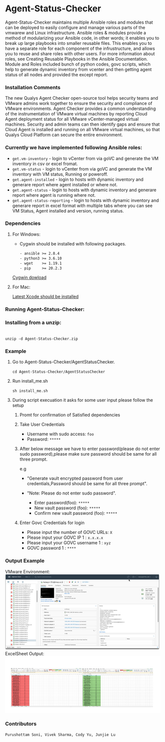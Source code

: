 # Agent-Status-Checker

Agent-Status-Checker maintains multiple Ansible roles and modules that can be deployed to easily configure and manage various parts of the vmwarew and Linux infrastructure. Ansible roles & modules provide a method of modularizing your Ansible code, in other words; it enables you to break up large playbooks into smaller reusable files. This enables you to have a separate role for each component of the infrustructure, and allows you to reuse and share roles with other users. For more information about roles, see Creating Reusable Playbooks in the Ansible Documentation. Module and Roles included bunch of python codes, govc scripts, which help to generate dynamic inventory from vcenter and then getting agent status of all nodes and provided the except report.

### Installation Comments

The new Qualys Agent Checker open-source tool helps security teams and VMware admins work together to ensure the security and compliance of VMware environments. Agent Checker provides a common understanding of the instrumentation of VMware virtual machines by reporting Cloud Agent deployment status for all VMware vCenter-managed virtual machines. Security and admin teams can then identify gaps and ensure that Cloud Agent is installed and running on all VMware virtual machines, so that Qualys Cloud Platform can secure the entire environment.

### Currently we have implemented following Ansible roles:

- <code>get.vm-inventory</code> - login to vCenter from via goVC and generate the VM inventory in csv or excel fromat. 
- <code>get.vm-status</code> - login to vCenter from via goVC and generate the VM inventory with VM status, Running or poweroff.
- <code>get.agent-installed</code> - login to hosts with dynamic inventory and generare report where agent installed or where not.
- <code>get.agent-status</code> - login to hosts with dynamic inventory and generare report where agent is running where not.
- <code>get.agent-status-reporting</code> - login to hosts with dynamic inventory and generare report in excel format with multiple tabs where you can see VM Status, Agent installed and version, running status.


### Dependencies

1. For Windows:
    - Cygwin should be installed with following packages.
        ```
        - ansible >= 2.8.4
        - python3 >= 3.6.10
        - wget    >= 1.19.1
        - pip     >= 20.2.3
        ```
    [Cygwin dowload](https://cygwin.com/install.html)  
	
2. For Mac:
    
    [Latest Xcode should be installed](https://developer.apple.com/downloads/index.action)
 
 
### Running Agent-Status-Checker:


### Installing from a unzip:
<code>
unzip -d Agent-Status-Checker.zip
</code>

### Example

1. Go to Agent-Status-Checker/AgentStatusChecker.

    <code>cd Agent-Status-Checker/AgentStatusChecker</code>
    
2. Run install_me.sh

    <code>sh install_me.sh</code>

3. During script execuation it asks for some user input please follow the setup

    1. Promt for confirmation of Satisfied dependencies

    2. Take User Credentials

        - Username with sudo access:  <code>foo</code>
        - Password: <code>*****</code>

    3. After below message we have to enter password(please do not enter sudo password),please make sure password should be same for all three prompt.
       
        e.g
         - "Generate vault encrypted password from user credentials,Password should be same for all three prompt".
         - "Note: Please do not enter sudo password".
         
           - Enter password(foo): <code>*****</code>
           - New vault password (foo): <code>*****</code>
           - Confirm new vault password (foo): <code>*****</code>
 
    4. Enter Govc Credentials for login

       - Please input the number of GOVC URLs: <code>X</code>
       - Please input your GOVC IP 1 : <code>x.x.x.x</code>
       - Please input your GOVC username 1 : <code>xyz</code>
       - GOVC password 1 : <code>****</code>

### Output Example
VMware Environment: ![vmwareView](ExampleImage/vmwareView.png)
ExcelSheet Output: ![outputView](ExampleImage/outputView.png)


### Contributors
```
Purushottam Soni, Vivek Sharma, Cody Yu, Junjie Lu
```
